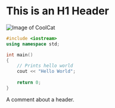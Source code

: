 # This is an H1 Header

![Image of CoolCat](https://octodex.github.com/images/yaktocat.png)


``` C++
#include <iostream>
using namespace std;

int main()
{
    // Prints hello world
    cout << "Hello World";
 
    return 0;
}
```





















A comment about a header. 
